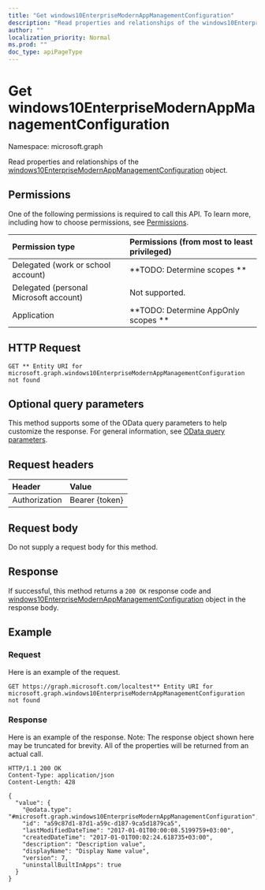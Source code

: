 ```yaml
---
title: "Get windows10EnterpriseModernAppManagementConfiguration"
description: "Read properties and relationships of the windows10EnterpriseModernAppManagementConfiguration object."
author: ""
localization_priority: Normal
ms.prod: ""
doc_type: apiPageType
---
```


# Get windows10EnterpriseModernAppManagementConfiguration

Namespace: microsoft.graph

Read properties and relationships of the [windows10EnterpriseModernAppManagementConfiguration](../resources/windows10enterprisemodernappmanagementconfiguration.md) object.

## Permissions
One of the following permissions is required to call this API. To learn more, including how to choose permissions, see [Permissions](/concepts/permissions-reference.md).

|Permission type|Permissions (from most to least privileged)|
|:---|:---|
|Delegated (work or school account)|**TODO: Determine scopes **|
|Delegated (personal Microsoft account)|Not supported.|
|Application|**TODO: Determine AppOnly scopes **|

## HTTP Request
<!-- {
  "blockType": "ignored"
}
-->
``` http
GET ** Entity URI for microsoft.graph.windows10EnterpriseModernAppManagementConfiguration not found
```

## Optional query parameters
This method supports some of the OData query parameters to help customize the response. For general information, see [OData query parameters](/graph/query-parameters).

## Request headers
|Header|Value|
|:---|:---|
|Authorization|Bearer {token}|

## Request body
Do not supply a request body for this method.

## Response
If successful, this method returns a `200 OK` response code and [windows10EnterpriseModernAppManagementConfiguration](../resources/windows10enterprisemodernappmanagementconfiguration.md) object in the response body.

## Example

### Request
Here is an example of the request.
<!-- {
  "blockType": "request",
  "name": "get_windows10enterprisemodernappmanagementconfiguration"
}
-->
``` http
GET https://graph.microsoft.com/localtest** Entity URI for microsoft.graph.windows10EnterpriseModernAppManagementConfiguration not found
```

### Response
Here is an example of the response. Note: The response object shown here may be truncated for brevity. All of the properties will be returned from an actual call.
<!-- {
  "blockType": "response",
  "truncated": true,
  "@odata.type": "microsoft.graph.windows10EnterpriseModernAppManagementConfiguration"
}
-->
``` http
HTTP/1.1 200 OK
Content-Type: application/json
Content-Length: 428

{
  "value": {
    "@odata.type": "#microsoft.graph.windows10EnterpriseModernAppManagementConfiguration",
    "id": "a59c87d1-87d1-a59c-d187-9ca5d1879ca5",
    "lastModifiedDateTime": "2017-01-01T00:00:08.5199759+03:00",
    "createdDateTime": "2017-01-01T00:02:24.618735+03:00",
    "description": "Description value",
    "displayName": "Display Name value",
    "version": 7,
    "uninstallBuiltInApps": true
  }
}
```

